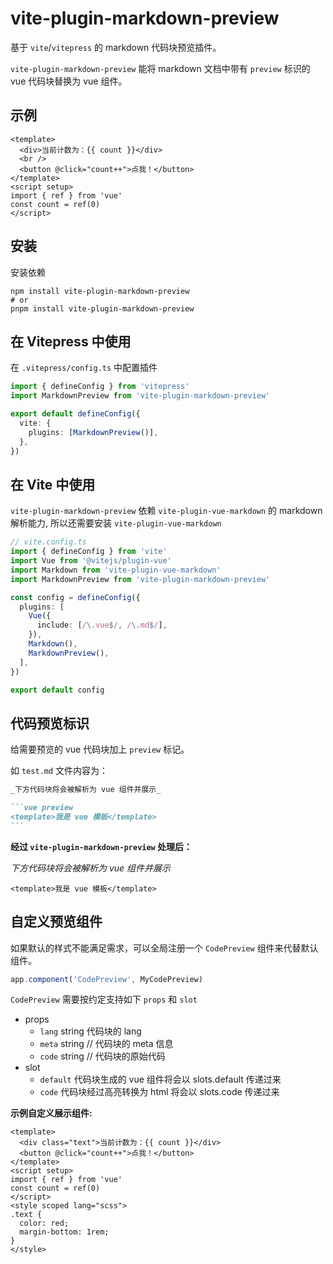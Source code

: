 # vite-plugin-markdown-preview

基于 `vite`/`vitepress` 的 markdown 代码块预览插件。

`vite-plugin-markdown-preview` 能将 markdown 文档中带有 `preview` 标识的 vue 代码块替换为 vue 组件。

## 示例

```vue preview
<template>
  <div>当前计数为：{{ count }}</div>
  <br />
  <button @click="count++">点我！</button>
</template>
<script setup>
import { ref } from 'vue'
const count = ref(0)
</script>
```

## 安装

安装依赖

```shell
npm install vite-plugin-markdown-preview
# or
pnpm install vite-plugin-markdown-preview
```

## 在 Vitepress 中使用

在 `.vitepress/config.ts` 中配置插件

```ts
import { defineConfig } from 'vitepress'
import MarkdownPreview from 'vite-plugin-markdown-preview'

export default defineConfig({
  vite: {
    plugins: [MarkdownPreview()],
  },
})
```

## 在 Vite 中使用

`vite-plugin-markdown-preview` 依赖 `vite-plugin-vue-markdown` 的 markdown 解析能力, 所以还需要安装 `vite-plugin-vue-markdown`

```ts
// vite.config.ts
import { defineConfig } from 'vite'
import Vue from '@vitejs/plugin-vue'
import Markdown from 'vite-plugin-vue-markdown'
import MarkdownPreview from 'vite-plugin-markdown-preview'

const config = defineConfig({
  plugins: [
    Vue({
      include: [/\.vue$/, /\.md$/],
    }),
    Markdown(),
    MarkdownPreview(),
  ],
})

export default config
```

## 代码预览标识

给需要预览的 vue 代码块加上 `preview` 标记。

如 `test.md` 文件内容为：

````markdown
_下方代码块将会被解析为 vue 组件并展示_

```vue preview
<template>我是 vue 模板</template>
```
````

**经过 `vite-plugin-markdown-preview` 处理后：**

_下方代码块将会被解析为 vue 组件并展示_

```vue preview
<template>我是 vue 模板</template>
```

## 自定义预览组件

如果默认的样式不能满足需求，可以全局注册一个 `CodePreview` 组件来代替默认组件。

```ts
app.component('CodePreview', MyCodePreview)
```

`CodePreview` 需要按约定支持如下 `props` 和 `slot`

- props
  - `lang` string 代码块的 lang
  - `meta` string // 代码块的 meta 信息
  - `code` string // 代码块的原始代码
- slot
  - `default` 代码块生成的 vue 组件将会以 slots.default 传递过来
  - `code` 代码块经过高亮转换为 html 将会以 slots.code 传递过来

**示例自定义展示组件:**

```vue preview=MyCodePreview
<template>
  <div class="text">当前计数为：{{ count }}</div>
  <button @click="count++">点我！</button>
</template>
<script setup>
import { ref } from 'vue'
const count = ref(0)
</script>
<style scoped lang="scss">
.text {
  color: red;
  margin-bottom: 1rem;
}
</style>
```
